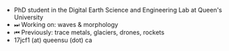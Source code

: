 - PhD student in the Digital Earth Science and Engineering Lab at Queen's University
- ⏭ Working on: waves & morphology
- ⏮ Previously: trace metals, glaciers, drones, rockets
- 17jcf1 (at) queensu (dot) ca
